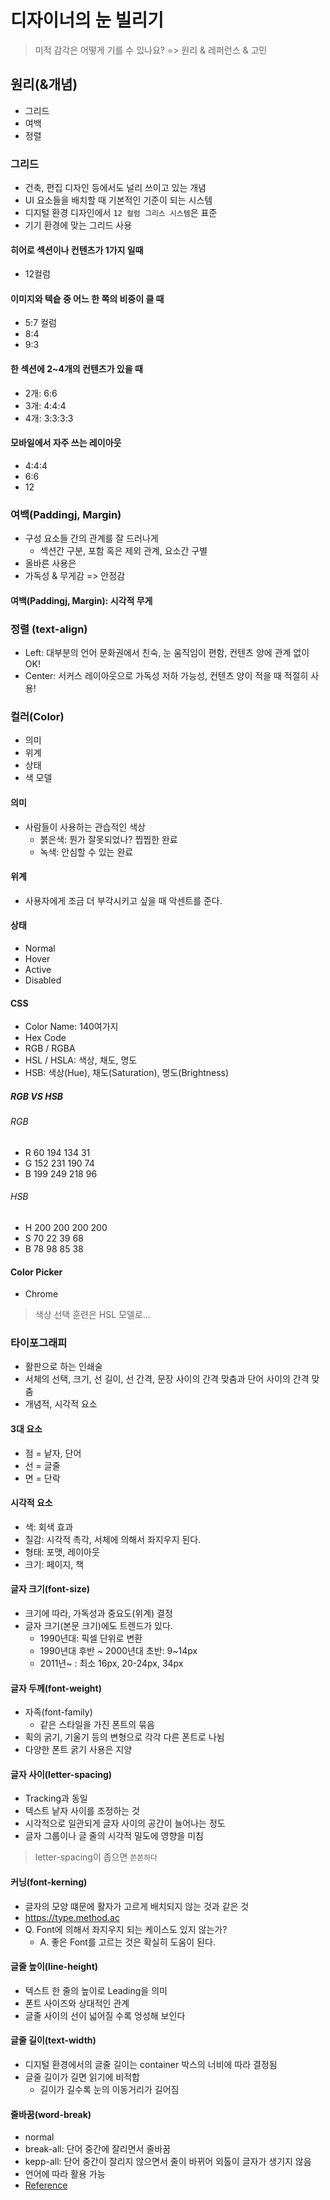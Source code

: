 # 디자이너의 눈 빌리기

> 미적 감각은 어떻게 기를 수 있나요? => 원리 & 레퍼런스 & 고민

## 원리(&개념)
- 그리드
- 여백
- 정렬

### 그리드
- 건축, 편집 디자인 등에서도 널리 쓰이고 있는 개념
- UI 요소들을 배치할 때 기본적인 기준이 되는 시스템
- 디지털 환경 디자인에서 `12 컬럼 그리스 시스템`은 표준
- 기기 환경에 맞는 그리드 사용

#### 히어로 섹션이나 컨텐츠가 1가지 일때
- 12컬럼

#### 이미지와 텍슽 중 어느 한 쪽의 비중이 클 때
- 5:7 컬럼
- 8:4
- 9:3

#### 한 섹션에 2~4개의 컨텐츠가 있을 때
- 2개: 6:6
- 3개: 4:4:4
- 4개: 3:3:3:3

#### 모바일에서 자주 쓰는 레이아웃
- 4:4:4
- 6:6
- 12

### 여백(Paddingj, Margin)
- 구성 요소들 간의 관계를 잘 드러나게
  - 섹션간 구분, 포함 혹은 제외 관계, 요소간 구별
- 올바른 사용은
 - 가독성 & 무게감 => 안정감

#### 여백(Paddingj, Margin): 시각적 무게

### 정렬 (text-align)
- Left: 대부분의 언어 문화권에서 친숙, 눈 움직임이 편함, 컨텐츠 양에 관계 없이 OK!
- Center: 서커스 레이아웃으로 가독성 저하 가능성, 컨텐츠 양이 적을 때 적절히 사용!

### 컬러(Color)
- 의미
- 위계
- 상태
- 색 모델

#### 의미
- 사람들이 사용하는 관습적인 색상
  - 붉은색: 뭔가 잘못되었나? 찝찝한 완료
  - 녹색: 안심할 수 있는 완료

#### 위계
- 사용자에게 조금 더 부각시키고 싶을 때 악센트를 준다.

#### 상태
- Normal
- Hover
- Active
- Disabled

#### CSS
- Color Name: 140여가지
- Hex Code
- RGB / RGBA
- HSL / HSLA: 색상, 채도, 명도
- HSB: 색상(Hue), 채도(Saturation), 명도(Brightness)

##### RGB VS HSB

###### RGB
- R 60  194 134 31
- G 152 231 190 74
- B 199 249 218 96

###### HSB
- H 200 200 200 200
- S 70  22  39  68
- B 78  98  85  38

#### Color Picker
- Chrome

> 색상 선택 훈련은 HSL 모델로...

### 타이포그래피
- 활판으로 하는 인쇄술
- 서체의 선택, 크기, 선 길이, 선 간격, 문장 사이의 간격 맞춤과 단어 사이의 간격 맞춤
- 개념적, 시각적 요소

#### 3대 요소
- 점 = 낱자, 단어
- 선 = 글줄
- 면 = 단락

#### 시각적 요소
- 색: 회색 효과
- 질감: 시각적 촉각, 서체에 의해서 좌지우지 된다.
- 형태: 포맷, 레이아웃
- 크기: 페이지, 책

#### 글자 크기(font-size)
- 크기에 따라, 가독성과 중요도(위계) 결정
- 글자 크기(본문 크기)에도 트렌드가 있다.
  - 1990년대: 픽셀 단위로 변환
  - 1990년대 후반 ~ 2000년대 초반: 9~14px
  - 2011년~ : 최소 16px, 20-24px, 34px

#### 글자 두께(font-weight)
- 자족(font-family)
  - 같은 스타일을 가진 폰트의 묶음
- 획의 굵기, 기울기 등의 변형으로 각각 다른 폰트로 나뉨
- 다양한 폰트 굵기 사용은 지양

#### 글자 사이(letter-spacing)
- Tracking과 동일
- 텍스트 낱자 사이를 조정하는 것
- 시각적으로 일관되게 글자 사이의 공간이 늘어나는 정도
- 글자 그룹이나 글 줄의 시각적 밀도에 영향을 미침

> letter-spacing이 좁으면 `쫀쫀하다`

#### 커닝(font-kerning)
- 글자의 모양 떄문에 활자가 고르게 배치되지 않는 것과 같은 것
- https://type.method.ac
- Q. Font에 의해서 좌지우지 되는 케이스도 있지 않는가?
  - A. 좋은 Font를 고르는 것은 확실히 도움이 된다.

#### 글줄 높이(line-height)
- 텍스트 한 줄의 높이로 Leading을 의미
- 폰트 사이즈와 상대적인 관계
- 글줄 사이의 선이 넓어질 수록 엉성해 보인다

#### 글줄 길이(text-width)
- 디지털 환경에서의 글줄 길이는 container 박스의 너비에 따라 결정됨
- 글줄 길이가 길면 읽기에 비적합
  - 길이가 길수록 눈의 이동거리가 길어짐

#### 줄바꿈(word-break)
- normal
- break-all: 단어 중간에 잘리면서 줄바꿈
- kepp-all: 단어 중간이 잘리지 않으면서 줄이 바뀌어 외톨이 글자가 생기지 않음
- 언어에 따라 활용 가능
- [Reference](http://wit.nts-corp.com/2017/07/25/4675)

